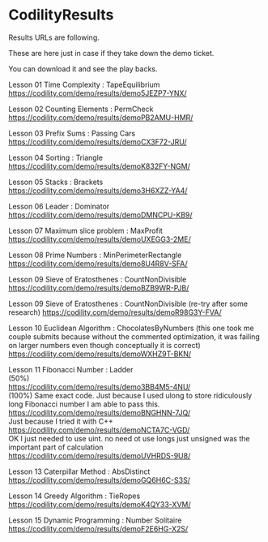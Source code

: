 CodilityResults
===============

Results URLs are following.

These are here just in case if they take down the demo ticket.

You can download it and see the play backs.

Lesson 01 Time Complexity : TapeEquilibrium
https://codility.com/demo/results/demo5JEZP7-YNX/

Lesson 02 Counting Elements : PermCheck
https://codility.com/demo/results/demoPB2AMU-HMR/

Lesson 03 Prefix Sums : Passing Cars 
https://codility.com/demo/results/demoCX3F72-JRU/

Lesson 04 Sorting : Triangle 
https://codility.com/demo/results/demoK832FY-NGM/

Lesson 05 Stacks : Brackets
https://codility.com/demo/results/demo3H6XZZ-YA4/

Lesson 06 Leader : Dominator
https://codility.com/demo/results/demoDMNCPU-KB9/

Lesson 07 Maximum slice problem : MaxProfit
https://codility.com/demo/results/demoUXEGG3-2ME/

Lesson 08 Prime Numbers : MinPerimeterRectangle
https://codility.com/demo/results/demo8U4R8V-SFA/

Lesson 09 Sieve of Eratosthenes : CountNonDivisible
https://codility.com/demo/results/demoBZB9WR-PJB/

Lesson 09 Sieve of Eratosthenes : CountNonDivisible (re-try after some research)
https://codility.com/demo/results/demoR98G3Y-FVA/

Lesson 10 Euclidean Algorithm : ChocolatesByNumbers (this one took me couple submits because without the commented optimization, it was failing on larger numbers even though conceptually it is correct)
https://codility.com/demo/results/demoWXHZ9T-BKN/

Lesson 11 Fibonacci Number : Ladder <br>
(50%)<br>
https://codility.com/demo/results/demo3BB4M5-4NU/<br>
(100%) Same exact code. Just because I used ulong to store ridiculously long Fibonacci number I am able to pass this.<br>
https://codility.com/demo/results/demoBNGHNN-7JQ/ <br>
Just because I tried it with C++<br>
https://codility.com/demo/results/demoNCTA7C-VGD/<br>
OK I just needed to use uint. no need ot use longs just unsigned was the important part of calculation<br>
https://codility.com/demo/results/demoUVHRDS-9U8/

Lesson 13 Caterpillar Method : AbsDistinct
https://codility.com/demo/results/demoGQ6H6C-S3S/

Lesson 14 Greedy Algorithm : TieRopes
https://codility.com/demo/results/demoK4QY33-XVM/

Lesson 15 Dynamic Programming : Number Solitaire
https://codility.com/demo/results/demoF2E6HG-X2S/

